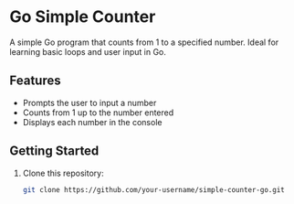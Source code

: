# Go Simple Counter

A simple Go program that counts from 1 to a specified number. Ideal for learning basic loops and user input in Go.

## Features

- Prompts the user to input a number
- Counts from 1 up to the number entered
- Displays each number in the console

## Getting Started

1. Clone this repository:

   ```bash
   git clone https://github.com/your-username/simple-counter-go.git
